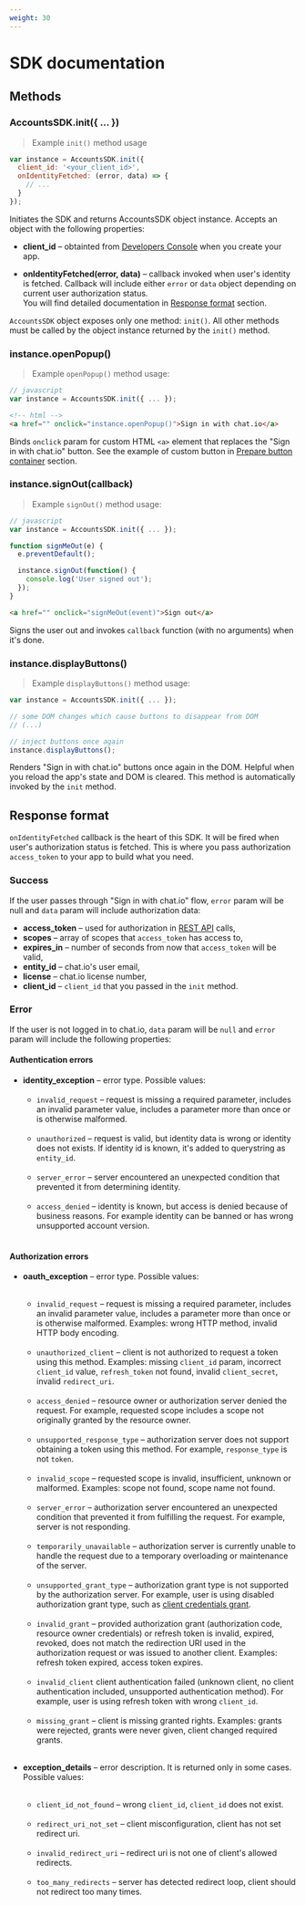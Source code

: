 ```yaml
---
weight: 30
---
```


# SDK documentation

## Methods

### **AccountsSDK.init({ ... })**
> Example `init()` method usage

```js
var instance = AccountsSDK.init({
  client_id: '<your_client_id>',
  onIdentityFetched: (error, data) => {
    // ...
  }
});
```

Initiates the SDK and returns AccountsSDK object instance. Accepts an object with the following properties:

* **client_id** – obtainted from [Developers Console](https://console.chat.io/) when you create your app.

<!--
* **response_type** – Defines the type of response that you will receive in `onIdentityFetched` callback. Two options are supported:<br><br>**token** (default) – response will include `access_token` that can be immediately used for calling REST API methods. Best suitable for client-side apps.<br><br>**code** – response will include `code` that can be exchanged for `access_token` and `refresh_token`. Best suitable for backend apps that authorize the user only once and refresh `access_token` themselves from now on.<br><br>Read more about client-side and backend apps in <a href="https://developers.google.com/identity/protocols/OAuth2#webserver">Google OAuth tutorial</a>.
-->

* **onIdentityFetched(error, data)** – callback invoked when user's identity is fetched. Callback will include either `error` or `data` object depending on current user authorization status.<br>You will find detailed documentation in <a href="#response-format">Response format</a> section.

<aside class="notice"><code>AccountsSDK</code> object exposes only one method: <code>init()</code>. All other methods must be called by the object instance returned by the <code>init()</code> method.</aside>

### **instance.openPopup()**
> Example `openPopup()` method usage:

```js
// javascript
var instance = AccountsSDK.init({ ... });
```
```html
<!-- html -->
<a href="" onclick="instance.openPopup()">Sign in with chat.io</a>
```

Binds `onclick` param for custom HTML `<a>` element that replaces the "Sign in with chat.io" button. See the example of custom button in <a href="#prepare-button-container">Prepare button container</a> section.

### **instance.signOut(callback)**
> Example `signOut()` method usage:

```js
// javascript
var instance = AccountsSDK.init({ ... });

function signMeOut(e) {
  e.preventDefault();

  instance.signOut(function() {
    console.log('User signed out');
  });
}
```
```html
<a href="" onclick="signMeOut(event)">Sign out</a>
```

Signs the user out and invokes `callback` function (with no arguments) when it's done.

### **instance.displayButtons()**
> Example `displayButtons()` method usage:

```js
var instance = AccountsSDK.init({ ... });

// some DOM changes which cause buttons to disappear from DOM
// (...)

// inject buttons once again
instance.displayButtons();
```

Renders "Sign in with chat.io" buttons once again in the DOM. Helpful when you reload the app's state and DOM is cleared. This method is automatically invoked by the `init` method.


## Response format
`onIdentityFetched` callback is the heart of this SDK. It will be fired when user's authorization status is fetched. This is where you pass authorization `access_token` to your app to build what you need.

### Success
If the user passes through "Sign in with chat.io" flow, `error` param will be null and `data` param will include authorization data:

<!--, depending on `response_code` param value.-->

<!--If `response_code` was set to **access_token**:-->

* **access_token** – used for authorization in [REST API](/rest-api) calls,
* **scopes** – array of scopes that ``access_token`` has access to,
* **expires_in** – number of seconds from now that ``access_token`` will be valid,
* **entity_id** – chat.io's user email,
* **license** – chat.io license number,
* **client_id** – `client_id` that you passed in the `init` method.

<!--
<br>
If `response_code` was set to **code**:

* **code** – must be exchanged to `access_token` and `refresh_token`,
* **scopes** – array of scopes that ``access_token`` generated by this code will have access to,
* **expires_in** – number of seconds from now that ``code`` will be valid,
* **entity_id** – chat.io's user email,
* **license** – chat.io license number,
* **client_id** – `client_id` that you passed in the `init` method.
-->

### Error

If the user is not logged in to chat.io, `data` param will be `null` and `error` param will include the following properties:

#### Authentication errors

* **identity_exception** – error type. Possible values:<br><br>
  * `invalid_request` – request is missing a required parameter, includes an invalid parameter value, includes a parameter more than once or is otherwise malformed.<br><br>
  * `unauthorized` – request is valid, but identity data is wrong or identity does not exists. If identity id is known, it's added to querystring as `entity_id`.<br><br>
  * `server_error` – server encountered an unexpected condition that prevented it from determining identity.<br><br>
  * `access_denied` – identity is known, but access is denied because of business reasons. For example identity can be banned or has wrong unsupported account version.<br><br>

#### Authorization errors
* **oauth_exception** – error type. Possible values:<br><br>
  * `invalid_request` – request is missing a required parameter, includes an invalid parameter value, includes a parameter more than once or is otherwise malformed. Examples: wrong HTTP method, invalid HTTP body encoding.<br><br>
  * `unauthorized_client` – client is not authorized to request a token using this method. Examples: missing `client_id` param, incorrect `client_id` value, `refresh_token` not found, invalid `client_secret`, invalid `redirect_uri`.<br><br>
  * `access_denied` – resource owner or authorization server denied the request. For example, requested scope includes a scope not originally granted by the resource owner.<br><br>
  * `unsupported_response_type` – authorization server does not support obtaining a token using this method. For example, `response_type` is not `token`.<br><br>
  * `invalid_scope` – requested scope is invalid, insufficient, unknown or malformed. Examples: scope not found, scope name not found.<br><br>
  * `server_error` – authorization server encountered an unexpected condition that prevented it from fulfilling the request. For example, server is not responding.<br><br>
  * `temporarily_unavailable` – authorization server is currently unable to handle the request due to a temporary overloading or maintenance of the server.<br><br>
  * `unsupported_grant_type` – authorization grant type is not supported by the authorization server. For example, user is using disabled authorization grant type, such as <a href="https://tools.ietf.org/html/rfc6749#section-4.4">client credentials grant</a>.<br><br>
  * `invalid_grant` – provided authorization grant (authorization code, resource owner credentials) or refresh token is invalid, expired, revoked, does not match the redirection URI used in the authorization request or was issued to another client. Examples: refresh token expired, access token expires.<br><br>
  * `invalid_client` client authentication failed (unknown client, no client authentication included, unsupported authentication method). For example, user is using refresh token with wrong `client_id`.<br><br>
  * `missing_grant` – client is missing granted rights. Examples: grants were rejected, grants were never given, client changed required grants.<br><br>

* **exception_details** – error description. It is returned only in some cases. Possible values:<br><br>
  * `client_id_not_found` – wrong `client_id`, `client_id` does not exist.<br><br>
  * `redirect_uri_not_set` – client misconfiguration, client has not set redirect uri.<br><br>
  * `invalid_redirect_uri` – redirect uri is not one of client's allowed redirects.<br><br>
  * `too_many_redirects` – server has detected redirect loop, client should not redirect too many times.
